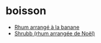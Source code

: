 boisson
=====

* [Rhum arrangé à la banane](Rhum-banane.html)
* [Shrubb (rhum arrangée de Noël)](Shrubb.html)
